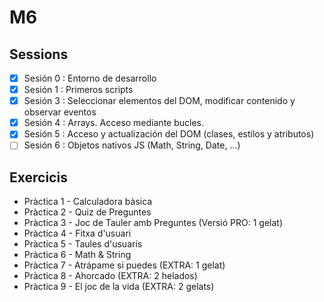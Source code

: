 # M6 
## Sessions
- [x] Sesión 0 : Entorno de desarrollo
- [x] Sesión 1 : Primeros scripts
- [x] Sesión 3 : Seleccionar elementos del DOM, modificar contenido y observar eventos
- [x] Sesión 4 : Arrays. Acceso mediante bucles.
- [x] Sesión 5 : Acceso y actualización del DOM (clases, estilos y atributos)
- [ ] Sesión 6 : Objetos nativos JS (Math, String, Date, ...)

## Exercicis
  - Pràctica 1 - Calculadora bàsica
  - Pràctica 2 - Quiz de Preguntes
  - Pràctica 3 - Joc de Tauler amb Preguntes (Versió PRO: 1 gelat)
  - Pràctica 4 - Fitxa d'usuari
  - Pràctica 5 - Taules d'usuaris
  - Pràctica 6 - Math & String
  - Pràctica 7 - Atrápame si puedes (EXTRA: 1 gelat)
  - Pràctica 8 - Ahorcado (EXTRA: 2 helados)
  - Pràctica 9 - El joc de la vida (EXTRA: 2 gelats)
